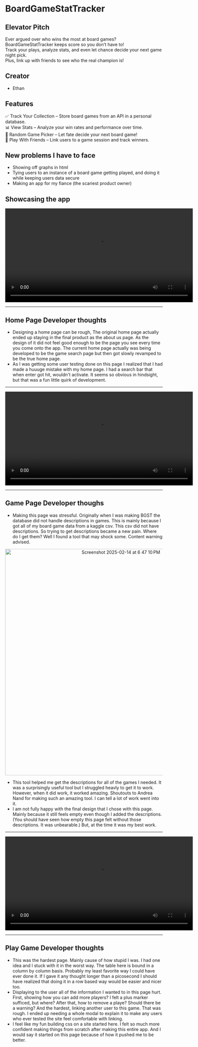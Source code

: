 # BoardGameStatTracker

## Elevator Pitch
Ever argued over who wins the most at board games?  
BoardGameStatTracker keeps score so you don’t have to!  
Track your plays, analyze stats, and even let chance decide your next game night pick.  
Plus, link up with friends to see who the real champion is!    

## Creator
- Ethan

## Features
✅ Track Your Collection – Store board games from an API in a personal database.  
📊 View Stats – Analyze your win rates and performance over time.  
🎲 Random Game Picker – Let fate decide your next board game!  
👥 Play With Friends – Link users to a game session and track winners.

## New problems I have to face
- Showing off graphs in html
- Tying users to an instance of a board game getting played, and doing it while keeping users data secure
- Making an app for my fiance (the scariest product owner)

## Showcasing the app

<div align="center">
  <video src="https://github.com/user-attachments/assets/244af541-bcda-44e0-91a2-0247c21fb5ab" controls width="600">
    Your browser does not support the video tag.
  </video>
</div>

---
Home Page Developer thoughts
---
- Designing a home page can be rough, The original home page actually ended up staying in the final product as the about us page. As the design of it did not feel good enough to be the page you see every time you come onto the app. The current home page actually was being developed to be the game search page but then got slowly revamped to be the true home page.
- As I was getting some user testing done on this page I realized that I had made a huuuge mistake with my home page. I had a search bar that when enter got hit, wouldn't activate. It seems so obvious in hindsight, but that was a fun little quirk of development.

---

<div align="center">
  <video src="https://github.com/user-attachments/assets/4968f978-8a76-4b2a-a2a7-794999e4aefc" controls width="600">
    Your browser does not support the video tag.
  </video>
</div>

---
Game Page Developer thoughs
---
- Making this page was stressful. Originally when I was making BGST the database did not handle descriptions in games. This is mainly because I got all of my board game data from a kaggle csv. This csv did not have descriptions. So trying to get descriptions became a new pain. Where do I get them? Well I found a tool that may shock some. Content warning advised.

<div align="center">
  <img width="724" alt="Screenshot 2025-02-14 at 6 47 10 PM" src="https://github.com/user-attachments/assets/b9889419-6559-44b4-8443-67690d534c29" />
</div>

- This tool helped me get the descriptions for all of the games I needed. It was a surprisingly useful tool but I struggled heavly to get it to work. However, when it did work, it worked amazing. Shoutouts to Andrea Nand for making such an amazing tool. I can tell a lot of work went into it. 
- I am not fully happy with the final design that I chose with this page. Mainly because it still feels empty even though I added the descriptions. (You should have seen how empty this page felt without those descriptions. It was unbearable.) But, at the time it was my best work.

---

<div align="center">
  <video src="https://github.com/user-attachments/assets/64a7b260-854a-4fef-88b4-1c310e3ba32c" controls width="600">
    Your browser does not support the video tag.
  </video>
</div>

---
Play Game Developer thoughts
---

- This was the hardest page. Mainly cause of how stupid I was. I had one idea and I stuck with it in the worst way. The table here is bound in a column by column basis. Probably my least favorite way I could have ever done it. If I gave it any thought longer than a picosecond I should have realized that doing it in a row based way would be easier and nicer too.
- Displaying to the user all of the information I wanted to in this page hurt. First, showing how you can add more players? I felt a plus marker sufficed, but where? After that, how to remove a playe? Should there be a warning? And the hardest, linking another user to this game. That was rough. I ended up needing a whole modal to explain it to make any users who ever tested the site feel comfortable with linking.
- I feel like my fun building css on a site started here. I felt so much more confident making things from scratch after making this entire app. And I would say it started on this page because of how it pushed me to be better. 








